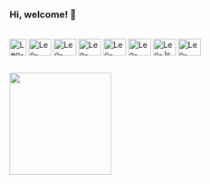 ### Hi, welcome! 🤝

<p dir="auto"><a target="_blank" rel="noopener noreferrer" href="https://camo.githubusercontent.com/36b027f7651a3cdd94e6382861508405f704ffcfa9401dcc0668b7ecb191b206/68747470733a2f2f76697369746f722d62616467652e676c697463682e6d652f62616467653f706167655f69643d76696e696369757373616e6368657a"><img src="https://camo.githubusercontent.com/36b027f7651a3cdd94e6382861508405f704ffcfa9401dcc0668b7ecb191b206/68747470733a2f2f76697369746f722d62616467652e676c697463682e6d652f62616467653f706167655f69643d76696e696369757373616e6368657a" alt="" data-canonical-src="https://visitor-badge.glitch.me/badge?page_id=leofernandesbh" style="max-width: 100%;"></a>
<a target="_blank" rel="noopener noreferrer" href="https://camo.githubusercontent.com/2acf71294e2d17d4b071ad497f7326718ab548869ff8eca773e475ed1be09dcd/68747470733a2f2f696d672e736869656c64732e696f2f62616467652f2d476d61696c2d6331343433383f7374796c653d666c6174266c6f676f3d476d61696c266c6f676f436f6c6f723d7768697465266c696e6b3d6d61696c746f3a76696e6963697573732e73616e6368657a40676d61696c2e636f6d"><img src="https://camo.githubusercontent.com/2acf71294e2d17d4b071ad497f7326718ab548869ff8eca773e475ed1be09dcd/68747470733a2f2f696d672e736869656c64732e696f2f62616467652f2d476d61696c2d6331343433383f7374796c653d666c6174266c6f676f3d476d61696c266c6f676f436f6c6f723d7768697465266c696e6b3d6d61696c746f3a76696e6963697573732e73616e6368657a40676d61696c2e636f6d" alt="" data-canonical-src="https://img.shields.io/badge/-Gmail-c14438?style=flat&amp;logo=Gmail&amp;logoColor=white&amp;link=mailto:lfsoftwares.solucoes@gmail.com" style="max-width: 100%;"></a><br/>
<img align="center" alt="Leo-Delphi" height="30" width="30" src="https://cdn-icons-png.flaticon.com/512/5968/5968252.png">
  <img align="center" alt="Leo-Android" height="30" width="40" src="https://cdn.jsdelivr.net/gh/devicons/devicon/icons/android/android-original.svg">
  <img align="center" alt="Leo-iOS" height="30" width="40" src="https://cdn.jsdelivr.net/gh/devicons/devicon/icons/apple/apple-original.svg">
  <img align="center" alt="Leo-AWS" height="30" width="40" src="https://cdn.jsdelivr.net/gh/devicons/devicon/icons/amazonwebservices/amazonwebservices-original.svg">
  <img align="center" alt="Leo-Azure" height="30" width="40" src="https://cdn.jsdelivr.net/gh/devicons/devicon/icons/azure/azure-original.svg">
  <img align="center" alt="Leo-GCP" height="30" width="40" src="https://cdn.jsdelivr.net/gh/devicons/devicon/icons/googlecloud/googlecloud-original.svg">
  <img align="center" alt="Leo-Js" height="30" width="40" src="https://cdn.jsdelivr.net/gh/devicons/devicon/icons/javascript/javascript-original.svg">
  <img align="center" alt="Leo-React" height="30" width="40" src="https://cdn.jsdelivr.net/gh/devicons/devicon/icons/react/react-original.svg">
</p>

##

<div align="left">
  <a href="https://github.com/leofernandesbh">
  <img height="180em" src="https://github-readme-stats.vercel.app/api?username=leofernandesbh&show_icons=true&theme=dark&include_all_commits=true&count_private=true"/>
</div>
